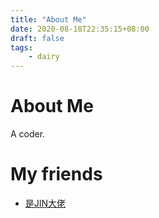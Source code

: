 ```yaml
---
title: "About Me"
date: 2020-08-18T22:35:15+08:00
draft: false
tags:
    - dairy
---
```


# About Me

A coder.

# My friends

- [是JIN大佬](https://caijin.tech)
